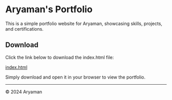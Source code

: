 
# Aryaman's Portfolio

This is a simple portfolio website for Aryaman, showcasing skills, projects, and certifications.

## Download

Click the link below to download the index.html file:

[index.html](./index.html)

Simply download and open it in your browser to view the portfolio.

---
&copy; 2024 Aryaman
